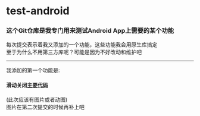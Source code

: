 # test-android
### 这个Git仓库是我专门用来测试Android App上需要的某个功能
每次提交表示着我又添加的一个功能，这些功能我会用原生库搞定<br>
至于为什么不用第三方库呢？可能是因为不好改动和维护吧<br>
- - - 
我添加的第一个功能是:<br>
#### 滑动关闭[主要代码](https://github.com/itve/test-android/tree/master/app/src/main/java/com/wushanghao/test/Button1)
(此次应该有图片或者动图)<br>
图片在第二次提交的时候再补上吧
